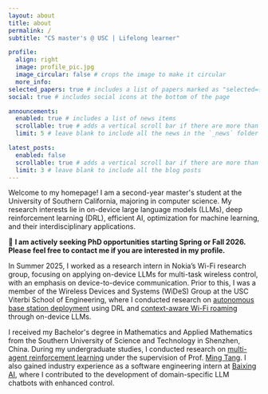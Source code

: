 ```yaml
---
layout: about
title: about
permalink: /
subtitle: "CS master's @ USC | Lifelong learner"

profile:
  align: right
  image: profile_pic.jpg
  image_circular: false # crops the image to make it circular
  more_info:
selected_papers: true # includes a list of papers marked as "selected={true}"
social: true # includes social icons at the bottom of the page

announcements:
  enabled: true # includes a list of news items
  scrollable: true # adds a vertical scroll bar if there are more than 3 news items
  limit: 5 # leave blank to include all the news in the `_news` folder

latest_posts:
  enabled: false
  scrollable: true # adds a vertical scroll bar if there are more than 3 new posts items
  limit: 3 # leave blank to include all the blog posts
---
```


Welcome to my homepage! I am a second-year master's student at the University of Southern California, majoring in computer science. My research interests lie in on-device large language models (LLMs), deep reinforcement learning (DRL), efficient AI, optimization for machine learning, and their interdisciplinary applications.

:loudspeaker: **I am actively seeking PhD opportunities starting Spring or Fall 2026. Please feel free to contact me if you are interested in my profile.**

In Summer 2025, I worked as a research intern in Nokia’s Wi-Fi research group, focusing on applying on-device LLMs for multi-task wireless control, with an emphasis on device-to-device communication. Prior to this, I was a member of the Wireless Devices and Systems (WiDeS) Group at the USC Viterbi School of Engineering, where I conducted research on [autonomous base station deployment](https://github.com/abman23/autobs) using DRL and [context-aware Wi-Fi roaming](https://github.com/abman23/on-device-llm-wifi-roaming) through on-device LLMs.

I received my Bachelor's degree in Mathematics and Applied Mathematics from the Southern University of Science and Technology in Shenzhen, China. During my undergraduate studies, I conducted research on [multi-agent reinforcement learning](https://ieeexplore.ieee.org/abstract/document/10436965) under the supervision of Prof. [Ming Tang](https://mingtang.site/). I also gained industry experience as a software engineering intern at [Baixing AI](https://chato.cn/), where I contributed to the development of domain-specific LLM chatbots with enhanced control.
